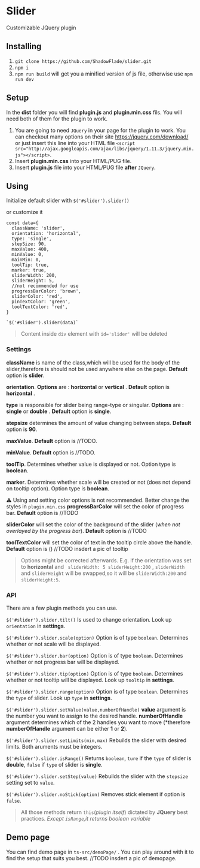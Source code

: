 # Slider

Customizable JQuery plugin

## Installing

1. `git clone https://github.com/ShadowFlade/slider.git`
2. `npm i`
3. `npm run build` will get you a minified version of js file, otherwise use `npm run dev`

## Setup

In the **dist** folder you will find **plugin.js** and **plugin.min.css** fils. You will need both of them for the plugin to work.

1. You are going to need `JQuery` in your page for the plugin to work. You can checkout many options on their site https://jquery.com/download/ or just insert this line into your HTML file `<script src="http://ajax.googleapis.com/ajax/libs/jquery/1.11.3/jquery.min.js"></script>`.
2. Insert **plugin.min.css** into your HTML/PUG file.
3. Insert **plugin.js** file into your HTML/PUG file **after** `JQuery`.

## Using

Initialize default slider with
`$('#slider').slider()`

or customize it

```
const data={
  className: 'slider',
  orientation: 'horizontal',
  type: 'single',
  stepSize: 90,
  maxValue: 400,
  minValue: 0,
  mainMin: 0,
  toolTip: true,
  marker: true,
  sliderWidth: 200,
  sliderHeight: 5,
  //not recommended for use
  progressBarColor: 'brown',
  sliderColor: 'red',
  pinTextColor: 'green',
  toolTextColor: 'red',
}

`$('#slider').slider(data)`

```

> Content inside `div` element with `id='slider'` will be deleted

### Settings

**className** is name of the class,which will be used for the body of the slider,therefore is should not be used anywhere else on the page. **Default** option is **slider**.

**orientation**. **Options** are : **horizontal** or **vertical** . **Default** option is **horizontal** .

**type** is responsible for slider being range-type or singular. **Options** are : **single** or **double** . **Default** option is **single**.

**stepsize** determines the amount of value changing between steps. **Default** option is **90**.

**maxValue**. **Default** option is //TODO.

**minValue**. **Default** option is //TODO.

**toolTip**. Determines whether value is displayed or not. Option type is **boolean**.

**marker**. Determines whether scale will be created or not (does not depend on tooltip option). Option type is **boolean**.

:warning: Using and setting color options is not recommended. Better change the styles in `plugin.min.css`
**progressBarColor** will set the color of progress bar. **Default** option is //TODO

**sliderColor** will set the color of the background of the slider (_when not overlayed by the progress bar_). **Default** option is //TODO

**toolTextColor** will set the color of text in the tooltip circle above the handle. **Default** option is () //TODO insdert a pic of tooltip

> Options might be corrected afterwards. E.g. if the orientation was set to **horizontal** and ` sliderWidth: 5 sliderHeight:200` , `sliderWidth` and `sliderHeight` will be swapped,so it will be `sliderWidth:200` and `sliderHeight:5`.

### API

There are a few plugin methods you can use.

`$('#slider').slider.tilt()`
Is used to change orientation. Look up `orientation` in **settings**.

`$('#slider').slider.scale(option)` Option is of type `boolean`. Determines whether or not scale will be displayed.

`$('#slider').slider.bar(option)` Option is of type `boolean`. Determines whether or not progress bar will be displayed.

`$('#slider').slider.tip(option)` Option is of type `boolean`. Determines whether or not tooltip will be displayed. Look up `tooltip` in **settings**.

`$('#slider').slider.range(option)` Option is of type `boolean`. Determines the `type` of slider. Look up `type` in **settings**.

`$('#slider').slider.setValue(value,numberOfHandle)` **value** argument is the number you want to assign to the desired handle. **numberOfHandle** argument determines which of the 2 handles you want to move (\*therefore **numberOfHandle** argument can be either **1** or **2**).

`$('#slider').slider.setLimits(min,max)` Rebuilds the slider with desired limits. Both aruments must be integers.

`$('#slider').slider.isRange()` Returns `boolean`, `ture` if the `type` of slider is **double**, `false` if `type` of slider is **single**.

`$('#slider').slider.setStep(value)` Rebuilds the slider with the `stepsize` setting set to `value`.

`$('#slider').slider.noStick(option)` Removes stick element if option is `false`.

> All those methods return `this`(_plugin itself_) dictated by **JQuery** best practices.
> _Except `isRange`,it returns boolean variable_

## Demo page

You can find demo page in `ts-src/demoPage/` . You can play around with it to find the setup that suits you best. //TODO insdert a pic of demopage.
